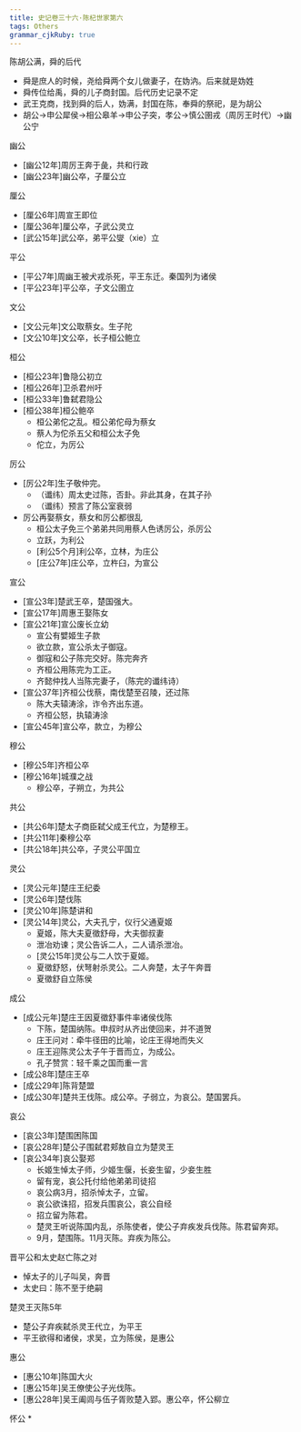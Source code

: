 ```yaml
---
title: 史记卷三十六·陈杞世家第六
tags: Others
grammar_cjkRuby: true
---
```

陈胡公满，舜的后代
* 舜是庶人的时候，尧给舜两个女儿做妻子，在妫汭。后来就是妫姓
* 舜传位给禹，舜的儿子商封国。后代历史记录不定
* 武王克商，找到舜的后人，妫满，封国在陈，奉舜的祭祀，是为胡公
* 胡公->申公犀侯->相公皋羊->申公子突，孝公->慎公圉戎（周厉王时代）->幽公宁

幽公
* [幽公12年]周厉王奔于彘，共和行政
* [幽公23年]幽公卒，子厘公立

厘公
* [厘公6年]周宣王即位
* [厘公36年]厘公卒，子武公灵立
* [武公15年]武公卒，弟平公燮（xie）立

平公
* [平公7年]周幽王被犬戎杀死，平王东迁。秦国列为诸侯
* [平公23年]平公卒，子文公圉立

文公
* [文公元年]文公取蔡女。生子陀
* [文公10年]文公卒，长子桓公鲍立

桓公
* [桓公23年]鲁隐公初立
* [桓公26年]卫杀君州吁
* [桓公33年]鲁弑君隐公
* [桓公38年]桓公鲍卒
	* 桓公弟佗之乱。桓公弟佗母为蔡女
	* 蔡人为佗杀五父和桓公太子免
	* 佗立，为厉公

厉公
* [厉公2年]生子敬仲完。
	* （谶纬）周太史过陈，否卦。非此其身，在其子孙
	* （谶纬）预言了陈公室衰弱
* 厉公再娶蔡女，蔡女和厉公都很乱
	* 桓公太子免三个弟弟共同用蔡人色诱厉公，杀厉公
	* 立跃，为利公
	* [利公5个月]利公卒，立林，为庄公
	* [庄公7年]庄公卒，立杵臼，为宣公

宣公
* [宣公3年]楚武王卒，楚国强大。
* [宣公17年]周惠王娶陈女
* [宣公21年]宣公废长立幼
	* 宣公有嬖姬生子款
	* 欲立款，宣公杀太子御寇。
	* 御寇和公子陈完交好。陈完奔齐
	* 齐桓公用陈完为工正。
	* 齐懿仲找人当陈完妻子，（陈完的谶纬诗）
* [宣公37年]齐桓公伐蔡，南伐楚至召陵，还过陈
	* 陈大夫辕涛涂，诈令齐出东道。
	* 齐桓公怒，执辕涛涂
* [宣公45年]宣公卒，款立，为穆公

穆公
* [穆公5年]齐桓公卒
* [穆公16年]城濮之战
	* 穆公卒，子朔立，为共公

共公
* [共公6年]楚太子商臣弑父成王代立，为楚穆王。
* [共公11年]秦穆公卒
* [共公18年]共公卒，子灵公平国立

灵公
* [灵公元年]楚庄王纪委
* [灵公6年]楚伐陈
* [灵公10年]陈楚讲和
* [灵公14年]灵公，大夫孔宁，仪行父通夏姬
	* 夏姬，陈大夫夏徵舒母，大夫御叔妻
	* 泄冶劝谏；灵公告诉二人，二人请杀泄冶。
	* [灵公15年]灵公与二人饮于夏姬。
	* 夏徵舒怒，伏弩射杀灵公。二人奔楚，太子午奔晋
	* 夏徵舒自立陈侯
 
成公
* [成公元年]楚庄王因夏徵舒事件率诸侯伐陈
	* 下陈，楚国纳陈。申叔时从齐出使回来，并不道贺
	* 庄王问对：牵牛径田的比喻，论庄王得地而失义
	* 庄王迎陈灵公太子午于晋而立，为成公。
	* 孔子赞赏：轻千乘之国而重一言
* [成公8年]楚庄王卒
* [成公29年]陈背楚盟
* [成公30年]楚共王伐陈。成公卒。子弱立，为哀公。楚国罢兵。

哀公
* [哀公3年]楚围困陈国
* [哀公28年]楚公子围弑君郏敖自立为楚灵王
* [哀公34年]哀公娶郑
	* 长姬生悼太子师，少姬生偃，长妾生留，少妾生胜
	* 留有宠，哀公托付给他弟弟司徒招
	* 哀公病3月，招杀悼太子，立留。
	* 哀公欲诛招，招发兵围哀公，哀公自经
	* 招立留为陈君。
	* 楚灵王听说陈国内乱，杀陈使者，使公子弃疾发兵伐陈。陈君留奔郑。
	* 9月，楚围陈。11月灭陈。弃疾为陈公。

晋平公和太史赵亡陈之对
* 悼太子的儿子叫吴，奔晋
* 太史曰：陈不至于绝嗣

楚灵王灭陈5年
* 楚公子弃疾弑杀灵王代立，为平王
* 平王欲得和诸侯，求吴，立为陈侯，是惠公

惠公
* [惠公10年]陈国大火
* [惠公15年]吴王僚使公子光伐陈。
* [惠公28年]吴王阖闾与伍子胥败楚入郢。惠公卒，怀公柳立

怀公
* 